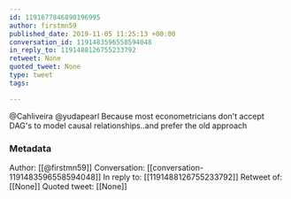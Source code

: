 ```yaml
---
id: 1191677846890196995
author: firstmn59
published_date: 2019-11-05 11:25:13 +00:00
conversation_id: 1191483596558594048
in_reply_to: 1191488126755233792
retweet: None
quoted_tweet: None
type: tweet
tags:

---
```


@Cahliveira @yudapearl Because most econometricians don't accept DAG's to model causal relationships..and prefer the old approach

### Metadata

Author: [[@firstmn59]]
Conversation: [[conversation-1191483596558594048]]
In reply to: [[1191488126755233792]]
Retweet of: [[None]]
Quoted tweet: [[None]]
